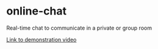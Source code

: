 # online-chat
Real-time chat to communicate in a private or group room

[Link to demonstration video](https://youtu.be/h87XjlT4Xbg)
